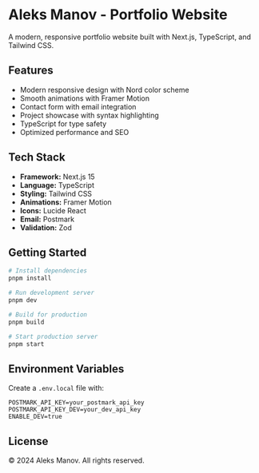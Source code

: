 # Aleks Manov - Portfolio Website

A modern, responsive portfolio website built with Next.js, TypeScript, and Tailwind CSS.

## Features

- Modern responsive design with Nord color scheme
- Smooth animations with Framer Motion
- Contact form with email integration
- Project showcase with syntax highlighting
- TypeScript for type safety
- Optimized performance and SEO

## Tech Stack

- **Framework:** Next.js 15
- **Language:** TypeScript
- **Styling:** Tailwind CSS
- **Animations:** Framer Motion
- **Icons:** Lucide React
- **Email:** Postmark
- **Validation:** Zod

## Getting Started

```bash
# Install dependencies
pnpm install

# Run development server
pnpm dev

# Build for production
pnpm build

# Start production server
pnpm start
```

## Environment Variables

Create a `.env.local` file with:

```
POSTMARK_API_KEY=your_postmark_api_key
POSTMARK_API_KEY_DEV=your_dev_api_key
ENABLE_DEV=true
```

## License

© 2024 Aleks Manov. All rights reserved.
